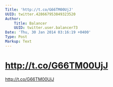 ```yaml
---
Title: 'http://t.co/G66TM00UjJ'
UUID: twitter.428667953849323520
Author:
    Title: Balancer
    UUID: twitter.user.balancer73
Date: 'Thu, 30 Jan 2014 03:16:19 +0400'
Type: Post
Markup: Text
---
```


# http://t.co/G66TM00UjJ

http://t.co/G66TM00UjJ